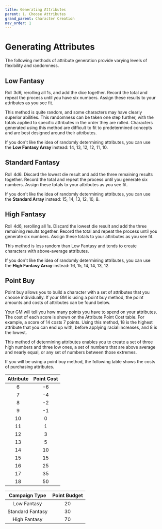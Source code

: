 ```yaml
---
title: Generating Attributes
parent: 1. Choose Attributes
grand_parent: Character Creation
nav_order: 1
---
```


# Generating Attributes
The following methods of attribute generation provide varying levels of flexibility and randomness.

## Low Fantasy
Roll 3d6, rerolling all 1s, and add the dice together. Record the total and repeat the process until you have six numbers. Assign these results to your attributes as you see fit.

This method is quite random, and some characters may have clearly superior abilities. This randomness can be taken one step further, with the totals applied to specific attributes in the order they are rolled. Characters generated using this method are difficult to fit to predetermined concepts and are best designed around their attributes.

If you don't like the idea of randomly determining attributes, you can use the **Low Fantasy Array** instead: 14, 13, 12, 12, 11, 10.

## Standard Fantasy
Roll 4d6. Discard the lowest die result and add the three remaining results together. Record the total and repeat the process until you generate six numbers. Assign these totals to your attributes as you see fit.

If you don't like the idea of randomly determining attributes, you can use the **Standard Array** instead: 15, 14, 13, 12, 10, 8.

## High Fantasy
Roll 4d6, rerolling all 1s. Discard the lowest die result and add the three remaining results together. Record the total and repeat the process until you generate six numbers. Assign these totals to your attributes as you see fit.

This method is less random than Low Fantasy and tends to create characters with above-average attributes.

If you don't like the idea of randomly determining attributes, you can use the **High Fantasy Array** instead: 16, 15, 14, 14, 13, 12.

## Point Buy
Point buy allows you to build a character with a set of attributes that you choose individually. If your GM is using a point buy method, the point amounts and costs of attributes can be found below.

Your GM will tell you how many points you have to spend on your attributes. The cost of each score is shown on the Attribute Point Cost table. For example, a score of 14 costs 7 points. Using this method, 18 is the highest attribute that you can end up with, before applying racial increases, and 8 is the lowest.

This method of determining attributes enables you to create a set of three high numbers and three low ones, a set of numbers that are above average and nearly equal, or any set of numbers between those extremes.

If you will be using a point buy method, the following table shows the costs of purchasing attributes.

| Attribute | Point Cost |
|:---------:|:----------:|
| 6 | -6 |
| 7 | -4 |
| 8 | -2 |
| 9 | -1 |
| 10 | 0 |
| 11 | 1 |
| 12 | 3 |
| 13 | 5 |
| 14 | 10 |
| 15 | 15 |
| 16 | 25 |
| 17 | 35 |
| 18 | 50 |

| Campaign Type | Point Budget |
|:-------------:|:------------:|
| Low Fantasy | 20 |
| Standard Fantasy | 30 |
| High Fantasy | 70 |

